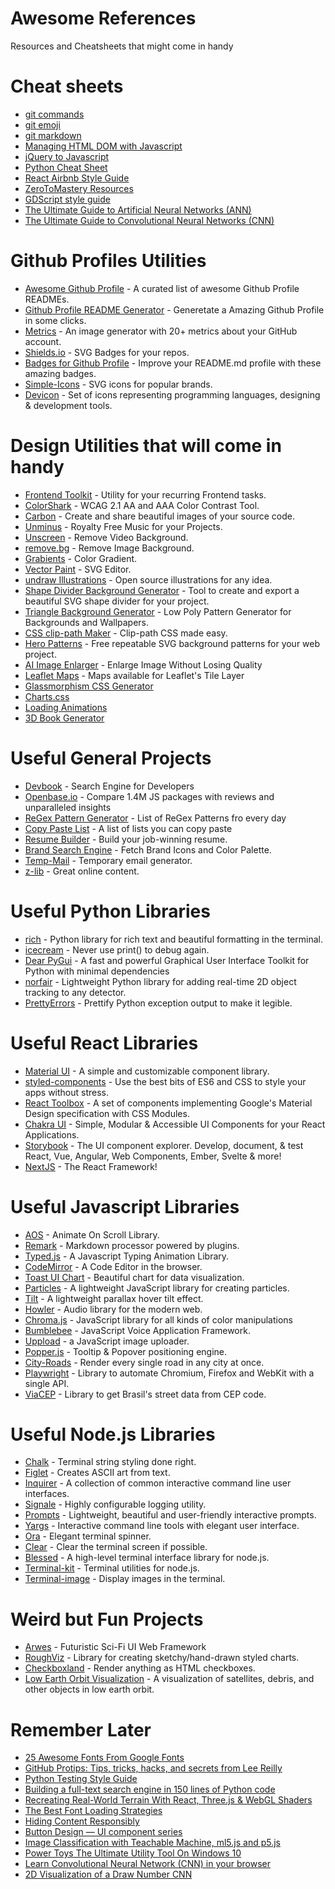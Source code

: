 # Awesome References
Resources and Cheatsheets that might come in handy

# Cheat sheets
* [git commands](https://education.github.com/git-cheat-sheet-education.pdf)
* [git emoji](https://github.com/ikatyang/emoji-cheat-sheet)
* [git markdown](https://guides.github.com/features/mastering-markdown/)
* [Managing HTML DOM with Javascript](https://htmldom.dev/)
* [jQuery to Javascript](https://github.com/Zurkon/jquery-to-javascript-cheatsheet)
* [Python Cheat Sheet](https://github.com/aneagoie/ztm-python-cheat-sheet)
* [React Airbnb Style Guide](https://github.com/airbnb/javascript/tree/master/react)
* [ZeroToMastery Resources](https://zerotomastery.io/resources/)
* [GDScript style guide](https://docs.godotengine.org/en/stable/getting_started/scripting/gdscript/gdscript_styleguide.html)
* [The Ultimate Guide to Artificial Neural Networks (ANN)](https://www.superdatascience.com/blogs/the-ultimate-guide-to-artificial-neural-networks-ann)
* [The Ultimate Guide to Convolutional Neural Networks (CNN)](https://www.superdatascience.com/blogs/the-ultimate-guide-to-convolutional-neural-networks-cnn)

# Github Profiles Utilities
* [Awesome Github Profile](https://github.com/abhisheknaiidu/awesome-github-profile-readme) - A curated list of awesome Github Profile READMEs.
* [Github Profile README Generator](https://rahuldkjain.github.io/gh-profile-readme-generator/) - Generetate a Amazing Github Profile in some clicks.
* [Metrics](https://github.com/lowlighter/metrics) - An image generator with 20+ metrics about your GitHub account.
* [Shields.io](https://shields.io/) - SVG Badges for your repos.
* [Badges for Github Profile](https://github.com/alexandresanlim/Badges4-README.md-Profile) - Improve your README.md profile with these amazing badges.
* [Simple-Icons](https://github.com/simple-icons/simple-icons) - SVG icons for popular brands.
* [Devicon](https://github.com/devicons/devicon) - Set of icons representing programming languages, designing & development tools.

# Design Utilities that will come in handy
* [Frontend Toolkit](https://www.fetoolkit.io/) - Utility for your recurring Frontend tasks.
* [ColorShark](https://colorshark.io/) - WCAG 2.1 AA and AAA Color Contrast Tool.
* [Carbon](https://carbon.now.sh/) - Create and share beautiful images of your source code.
* [Unminus](https://www.unminus.com/) - Royalty Free Music for your Projects.
* [Unscreen](https://www.unscreen.com/) - Remove Video Background.
* [remove.bg](https://www.remove.bg/) - Remove Image Background.
* [Grabients](https://www.grabient.com/) - Color Gradient.
* [Vector Paint](https://vectorpaint.yaks.co.nz/) - SVG Editor.
* [undraw Illustrations](https://undraw.co/) - Open source illustrations for any idea.
* [Shape Divider Background Generator](https://www.shapedivider.app/) - Tool to create and export a beautiful SVG shape divider for your project.
* [Triangle Background Generator](https://trianglify.io/) - Low Poly Pattern Generator for Backgrounds and Wallpapers.
* [CSS clip-path Maker](https://bennettfeely.com/clippy/) - Clip-path CSS made easy.
* [Hero Patterns](https://www.heropatterns.com/) - Free repeatable SVG background patterns for your web project.
* [AI Image Enlarger](https://imglarger.com/) - Enlarge Image Without Losing Quality
* [Leaflet Maps](https://leaflet-extras.github.io/leaflet-providers/preview/) - Maps available for Leaflet's Tile Layer
* [Glassmorphism CSS Generator](https://glassmorphism.com/)
* [Charts.css](https://github.com/ChartsCSS/charts.css)
* [Loading Animations](https://loading.io/spinner/)
* [3D Book Generator](https://3d-book-css.netlify.app/)

# Useful General Projects
* [Devbook](https://usedevbook.com/) - Search Engine for Developers
* [Openbase.io](https://openbase.io/) - Compare 1.4M JS packages with reviews and unparalleled insights
* [ReGex Pattern Generator](https://ihateregex.io/) - List of ReGex Patterns fro every day
* [Copy Paste List](https://copypastelist.com/) - A list of lists you can copy paste
* [Resume Builder](https://flowcv.io/) - Build your job-winning resume.
* [Brand Search Engine](https://brandfetch.io/) - Fetch Brand Icons and Color Palette.
* [Temp-Mail](https://temp-mail.org/) - Temporary email generator.
* [z-lib](https://z-lib.org/) - Great online content.

# Useful Python Libraries
* [rich](https://github.com/willmcgugan/rich) - Python library for rich text and beautiful formatting in the terminal. 
* [icecream](https://github.com/gruns/icecream) - Never use print() to debug again.
* [Dear PyGui](https://github.com/hoffstadt/DearPyGui) - A fast and powerful Graphical User Interface Toolkit for Python with minimal dependencies
* [norfair](https://github.com/tryolabs/norfair) - Lightweight Python library for adding real-time 2D object tracking to any detector. 
* [PrettyErrors](https://github.com/onelivesleft/PrettyErrors) - Prettify Python exception output to make it legible.

# Useful React Libraries
- [Material UI](https://github.com/mui-org/material-ui) - A simple and customizable component library.
- [styled-components](https://github.com/styled-components/styled-components) - Use the best bits of ES6 and CSS to style your apps without stress.
- [React Toolbox](https://github.com/react-toolbox/react-toolbox) - A set of components implementing Google's Material Design specification with CSS Modules.
- [Chakra UI](https://github.com/chakra-ui/chakra-ui) - Simple, Modular & Accessible UI Components for your React Applications.
- [Storybook](https://github.com/storybookjs/storybook/) - The UI component explorer. Develop, document, & test React, Vue, Angular, Web Components, Ember, Svelte & more!
- [NextJS](https://github.com/vercel/next.js) - The React Framework!

# Useful Javascript Libraries
* [AOS](https://michalsnik.github.io/aos/) - Animate On Scroll Library.
* [Remark](https://github.com/remarkjs/remark) - Markdown processor powered by plugins.
* [Typed.js](https://github.com/mattboldt/typed.js/) - A Javascript Typing Animation Library.
* [CodeMirror](https://github.com/codemirror/codemirror.next/) - A Code Editor in the browser.
* [Toast UI Chart](https://github.com/nhn/tui.chart) - Beautiful chart for data visualization.
* [Particles](https://github.com/VincentGarreau/particles.js/) - A lightweight JavaScript library for creating particles.
* [Tilt](https://github.com/gijsroge/tilt.js) - A lightweight parallax hover tilt effect.
* [Howler](https://github.com/goldfire/howler.js/) - Audio library for the modern web.
* [Chroma.js](https://github.com/gka/chroma.js/) - JavaScript library for all kinds of color manipulations
* [Bumblebee](https://github.com/jaxcore/bumblebee) - JavaScript Voice Application Framework.
* [Uppload](https://uppload.js.org/) - a JavaScript image uploader.
* [Popper.js](https://popper.js.org/) - Tooltip & Popover positioning engine.
* [City-Roads](https://github.com/anvaka/city-roads/) - Render every single road in any city at once.
* [Playwright](https://github.com/microsoft/playwright) - Library to automate Chromium, Firefox and WebKit with a single API.
* [ViaCEP](https://viacep.com.br/) - Library to get Brasil's street data from CEP code.

# Useful Node.js Libraries
* [Chalk](https://github.com/chalk/chalk) - Terminal string styling done right.
* [Figlet](https://github.com/patorjk/figlet.js) - Creates ASCII art from text.
* [Inquirer](https://github.com/SBoudrias/Inquirer.js) - A collection of common interactive command line user interfaces.
* [Signale](https://github.com/klaussinani/signale) - Highly configurable logging utility.
* [Prompts](https://github.com/terkelg/prompts) - Lightweight, beautiful and user-friendly interactive prompts.
* [Yargs](https://github.com/yargs/yargs) - Interactive command line tools with elegant user interface.
* [Ora](https://github.com/sindresorhus/ora) - Elegant terminal spinner.
* [Clear](https://github.com/bahamas10/node-clear) - Clear the terminal screen if possible.
* [Blessed](https://github.com/chjj/blessed) - A high-level terminal interface library for node.js.
* [Terminal-kit](https://github.com/cronvel/terminal-kit) - Terminal utilities for node.js.
* [Terminal-image](https://github.com/sindresorhus/terminal-image) - Display images in the terminal.

# Weird but Fun Projects
* [Arwes](https://github.com/arwes/arwes) - Futuristic Sci-Fi UI Web Framework
* [RoughViz](https://github.com/jwilber/roughViz) - Library for creating sketchy/hand-drawn styled charts.
* [Checkboxland](https://www.bryanbraun.com/checkboxland/) - Render anything as HTML checkboxes.
* [Low Earth Orbit Visualization](https://platform.leolabs.space/visualization) - A visualization of satellites, debris, and other objects in low earth orbit.

# Remember Later
* [25 Awesome Fonts From Google Fonts](https://dev.to/kiranrajvjd/25-awesome-fonts-from-google-fonts-40im)
* [GitHub Protips: Tips, tricks, hacks, and secrets from Lee Reilly](https://github.blog/2020-04-09-github-protips-tips-tricks-hacks-and-secrets-from-lee-reilly/)
* [Python Testing Style Guide](https://blog.thea.codes/my-python-testing-style-guide/)
* [Building a full-text search engine in 150 lines of Python code](https://bart.degoe.de/building-a-full-text-search-engine-150-lines-of-code/)
* [Recreating Real-World Terrain With React, Three.js & WebGL Shaders](https://techblog.geekyants.com/recreating-real-world-terrain-with-react-threejs-and-webgl-shaders-1)
* [The Best Font Loading Strategies](https://css-tricks.com/the-best-font-loading-strategies-and-how-to-execute-them/)
* [Hiding Content Responsibly](https://kittygiraudel.com/2021/02/17/hiding-content-responsibly/)
* [Button Design — UI component series](https://uxdesign.cc/button-design-user-interface-components-series-85243b6736c7)
* [Image Classification with Teachable Machine, ml5.js and p5.js](https://medium.com/@nishancw/image-classification-with-teachable-machine-ml5-js-and-p5-js-233fbdf48fe7)
* [Power Toys The Ultimate Utility Tool On Windows 10](https://devdojo.com/kmhmubin/power-toys-the-ultimate-utility-tool-on-windows-10)
* [Learn Convolutional Neural Network (CNN) in your browser](https://poloclub.github.io/cnn-explainer/)
* [2D Visualization of a Draw Number CNN](https://www.cs.ryerson.ca/~aharley/vis/conv/flat.html)
